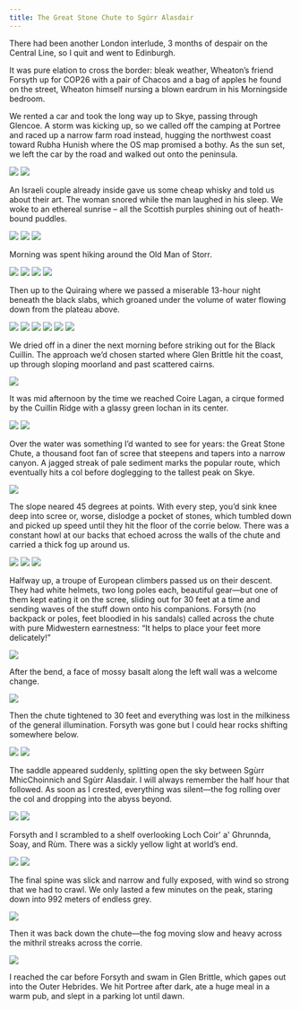 ```yaml
---
title: The Great Stone Chute to Sgúrr Alasdair
---
```

There had been another London interlude, 3 months of despair on the Central Line, so I quit and went to Edinburgh.

It was pure elation to cross the border: bleak weather, Wheaton’s friend Forsyth up for COP26 with a pair of Chacos and a bag of apples he found on the street, Wheaton himself nursing a blown eardrum in his Morningside bedroom.

We rented a car and took the long way up to Skye, passing through Glencoe. A storm was kicking up, so we called off the camping at Portree and raced up a narrow farm road instead, hugging the northwest coast toward Rubha Hunish where the OS map promised a bothy. As the sun set, we left the car by the road and walked out onto the peninsula.

![](/posts/2021-11-13/skye1.JPG)
![](/posts/2021-11-13/skye2.JPG)

An Israeli couple already inside gave us some cheap whisky and told us about their art. The woman snored while the man laughed in his sleep. We woke to an ethereal sunrise – all the Scottish purples shining out of heath-bound puddles.

![](/posts/2021-11-13/skye3.JPG)
![](/posts/2021-11-13/skye4.JPG)
![](/posts/2021-11-13/skye5.JPG)

Morning was spent hiking around the Old Man of Storr.

![](/posts/2021-11-13/skye6.JPG)
![](/posts/2021-11-13/skye7.JPG)
![](/posts/2021-11-13/skye8.JPG)
![](/posts/2021-11-13/skye9.JPG)

Then up to the Quiraing where we passed a miserable 13-hour night beneath the black slabs, which groaned under the volume of water flowing down from the plateau above.

![](/posts/2021-11-13/skye10.JPG)
![](/posts/2021-11-13/skye11.JPG)
![](/posts/2021-11-13/skye13.JPG)
![](/posts/2021-11-13/skye14.JPG)
![](/posts/2021-11-13/skye15.JPG)
![](/posts/2021-11-13/skye16.JPG)


We dried off in a diner the next morning before striking out for the Black Cuillin. The approach we’d chosen started where Glen Brittle hit the coast, up through sloping moorland and past scattered cairns.

![](/posts/2021-11-13/skye17.JPG)

It was mid afternoon by the time we reached Coire Lagan, a cirque formed by the Cuillin Ridge with a glassy green lochan in its center.

![](/posts/2021-11-13/skye18.JPG)
![](/posts/2021-11-13/skye19.JPG)

Over the water was something I’d wanted to see for years: the Great Stone Chute, a thousand foot fan of scree that steepens and tapers into a narrow canyon. A jagged streak of pale sediment marks the popular route, which eventually hits a col before doglegging to the tallest peak on Skye.

![](/posts/2021-11-13/skye20.JPG)

The slope neared 45 degrees at points. With every step, you’d sink knee deep into scree or, worse, dislodge a pocket of stones, which tumbled down and picked up speed until they hit the floor of the corrie below. There was a constant howl at our backs that echoed across the walls of the chute and carried a thick fog up around us.

![](/posts/2021-11-13/skye21.JPG)
![](/posts/2021-11-13/skye22.jpg)
![](/posts/2021-11-13/skye23.JPG)

Halfway up, a troupe of European climbers passed us on their descent. They had white helmets, two long poles each, beautiful gear—but one of them kept eating it on the scree, sliding out for 30 feet at a time and sending waves of the stuff down onto his companions. Forsyth (no backpack or poles, feet bloodied in his sandals) called across the chute with pure Midwestern earnestness: “It helps to place your feet more delicately!”

![](/posts/2021-11-13/skye24.JPG)

After the bend, a face of mossy basalt along the left wall was a welcome change. 

![](/posts/2021-11-13/skye25.JPG)

Then the chute tightened to 30 feet and everything was lost in the milkiness of the general illumination. Forsyth was gone but I could hear rocks shifting somewhere below.

![](/posts/2021-11-13/skye26.JPG)
![](/posts/2021-11-13/skye27.JPG)

The saddle appeared suddenly, splitting open the sky between Sgùrr MhicChoinnich and Sgùrr Alasdair. I will always remember the half hour that followed. As soon as I crested, everything was silent—the fog rolling over the col and dropping into the abyss beyond.

![](/posts/2021-11-13/skye28.JPG)
![](/posts/2021-11-13/skye29.JPG)

Forsyth and I scrambled to a shelf overlooking Loch Coir' a' Ghrunnda, Soay, and Rùm. There was a sickly yellow light at world’s end.

![](/posts/2021-11-13/skye30.JPG)
![](/posts/2021-11-13/skye31.JPG)

The final spine was slick and narrow and fully exposed, with wind so strong that we had to crawl. We only lasted a few minutes on the peak, staring down into 992 meters of endless grey.

![](/posts/2021-11-13/skye32.JPG)

Then it was back down the chute—the fog moving slow and heavy across the mithril streaks across the corrie.

![](/posts/2021-11-13/skye33.jpg)

I reached the car before Forsyth and swam in Glen Brittle, which gapes out into the Outer Hebrides. We hit Portree after dark, ate a huge meal in a warm pub, and slept in a parking lot until dawn.

